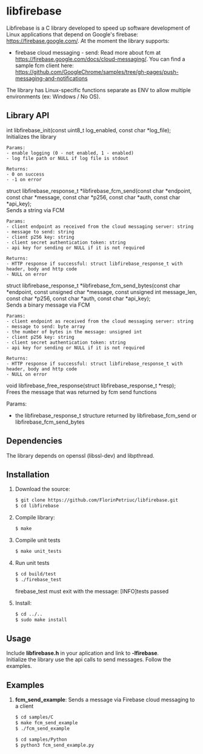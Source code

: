 # libfirebase

Libfirebase is a C library developed to speed up software development of Linux applications that depend on Google's firebase: https://firebase.google.com/.
At the moment the library supports:
- firebase cloud messaging - send: Read more about fcm at https://firebase.google.com/docs/cloud-messaging/. You can find a sample fcm client here: https://github.com/GoogleChrome/samples/tree/gh-pages/push-messaging-and-notifications

The library has Linux-specific functions separate as ENV to allow multiple environments (ex: Windows / No OS).

## Library API
int libfirebase_init(const uint8_t log_enabled, const char *log_file);</br>
	Initializes the library

	Params:
	- enable logging (0 - not enabled, 1 - enabled)
	- log file path or NULL if log file is stdout

	Returns:
	- 0 on success
	- -1 on error

struct libfirebase_response_t *libfirebase_fcm_send(const char *endpoint, const char *message, const char *p256,
                                                    const char *auth, const char *api_key);</br>
	Sends a string via FCM

	Params:
	- client endpoint as received from the cloud messaging server: string
	- message to send: string
	- client p256 key: string
	- client secret authentication token: string
	- api key for sending or NULL if it is not required

	Returns:
	- HTTP response if successful: struct libfirebase_response_t with header, body and http code
	- NULL on error

struct libfirebase_response_t *libfirebase_fcm_send_bytes(const char *endpoint,
                                    const unsigned char *message, const unsigned int message_len,
                                    const char *p256, const char *auth, const char *api_key);</br>
	Sends a binary message via FCM

	Params:
	- client endpoint as received from the cloud messaging server: string
	- message to send: byte array
	- the number of bytes in the message: unsigned int
	- client p256 key: string
	- client secret authentication token: string
	- api key for sending or NULL if it is not required

	Returns:
	- HTTP response if successful: struct libfirebase_response_t with header, body and http code
	- NULL on error

void libfirebase_free_response(struct libfirebase_response_t *resp);</br>
	Frees the message that was returned by fcm send functions

Params:
- the libfirebase_response_t structure returned by libfirebase_fcm_send or libfirebase_fcm_send_bytes

## Dependencies

The library depends on openssl (libssl-dev) and libpthread.

## Installation

1. Download the source:<br />
	```bash
	$ git clone https://github.com/FlorinPetriuc/libfirebase.git
	$ cd libfirebase
	```

2. Compile library:<br />
	```bash
	$ make
	```

3. Compile unit tests
	```bash
	$ make unit_tests
	```

4. Run unit tests
	```bash
	$ cd build/test
	$ ./firebase_test
	```
	firebase_test must exit with the message: [INFO]tests passed

5. Install:<br />
	```bash
	$ cd ../..
	$ sudo make install
	```

## Usage

Include <b>libfirebase.h</b> in your aplication and link to <b>-lfirebase</b>.</br>
Initialize the library use the api calls to send messages. Follow the examples.

## Examples

1. <b>fcm_send_example</b>: Sends a message via Firebase cloud messaging to a client

	```bash
	$ cd samples/C
	$ make fcm_send_example
	$ ./fcm_send_example
	```

	```bash
	$ cd samples/Python
	$ python3 fcm_send_example.py
	```